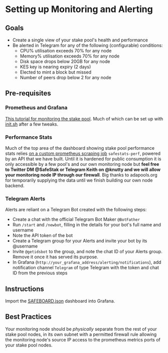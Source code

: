 # Setting up Monitoring and Alerting

## Goals
* Create a single view of your stake pool's health and performance 
* Be alerted in Telegram for any of the following (configurable) conditions:
  - CPU% utilisation exceeds 70% for any node
  - Memory% utilisation exceeds 70% for any node
  - Disk space drops below 20GB for any node
  - KES key is nearing expiry (2 days)
  - Elected to mint a block but missed
  - Number of peers drop below 2 for any node

## Pre-requisites 

### Prometheus and Grafana
[This tutorial for monitoring the stake pool](https://cardano-foundation.gitbook.io/stake-pool-course/stake-pool-guide/logging-monitoring). Much of which can be set up with [init.sh](./init.sh) after a few tweaks.

### Performance Stats
Much of the top area of the dashboard showing stake pool performance stats relies [on a custom prometheus scraping job](https://github.com/SafeStak/pool-construction-kit/blob/caa122081e9376b4f3e2126bc19203652ed98a7e/mon/init.sh#L66) `safestats-perf`, powered by an API that we have built. Until it is hardened for public consumption it is only accessible by a few pool's and our own monitoring node but **feel free to Twitter DM @SafeStak or Telegram Keith on @knutty and we will allow your monitoring node IP through our firewall**. Big thanks to adapools.org for temporarily supplying the data until we finish building our own node backend.

### Telegram Alerts
Alerts are reliant on a Telegram Bot created with the following steps:
* Create a chat with the official Telegram Bot Maker `@BotFather`
* Run `/start` and `/newbot`, filling in the details for your bot's full name and username
* Note the API token of the bot
* Create a Telegram group for your Alerts and invite your bot by its @username
* Invite `@getidsbot` to the group, and note the chat ID of your Alerts group. Remove it once it has served its purpose.
* In Grafana (`http://your_grafana_address/alerting/notifications`), add notification channel `Telegram` of type Telegram with the token and chat ID from the previous steps

## Instructions
Import the [SAFEBOARD.json](./SAFEBOARD.json) dashboard into Grafana.

## Best Practices
Your monitoring node should be _physically_ separate from the rest of your stake pool nodes, in its own subnet with a permitted firewall rule allowing the monitoring node's source IP access to the prometheus metrics ports of your stake pool nodes. 